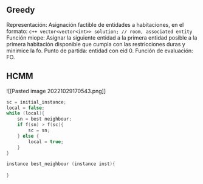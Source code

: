 ## Greedy
Representación:
	Asignación factible de entidades a habitaciones, en el formato:
	```c++
	vector<vector<int>> solution; // room, associated entity
	```
Función miope: Asignar la siguiente entidad a la primera entidad posible a la primera habitación disponible que cumpla con las restricciones duras y minimice la fo.
Punto de partida: entidad con eid 0.
Función de evaluación: FO.

## HCMM

![[Pasted image 20221029170543.png]]

```cpp
sc = initial_instance;
local = false;
while (local){
	sn = best neighbour;
	if f(sn) > f(sc){
		sc = sn;
	} else {
		local = true;
	}
}
```

```cpp
instance best_neighbour (instance inst){
	
}
```